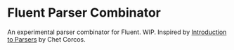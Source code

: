 # Fluent Parser Combinator

An experimental parser combinator for Fluent. WIP. Inspired by [Introduction to
Parsers][intro] by Chet Corcos.

[intro]: https://medium.com/@chetcorcos/introduction-to-parsers-644d1b5d7f3d
